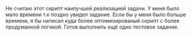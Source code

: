 Не считаю этот скрипт наилучшей реализацией задачи. У меня было мало времени т.к поздно увидел задание.
Если бы у меня было больше времени, я бы написал куда более оптимизированый скрипт с более продуманной логикой.
Готов выполнить ещё одно тестовое задание.
